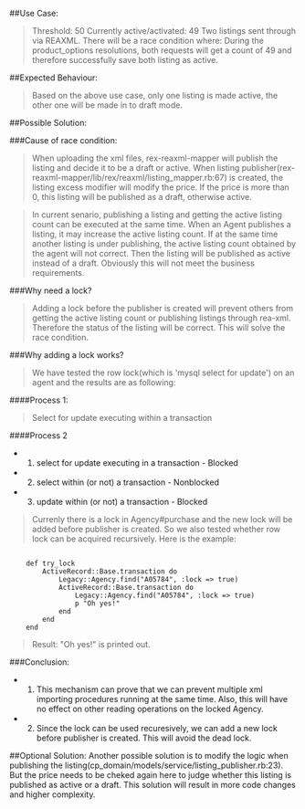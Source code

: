 ##Use Case:
>Threshold: 50
>Currently active/activated: 49
>Two listings sent through via REAXML. There will be a race condition where:
>During the product_options resolutions, both requests will get a count of 49 and therefore successfully save both listing as active.
 
##Expected Behaviour:
>Based on the above use case, only one listing is made active, the other one will be made in to draft mode.

##Possible Solution:

###Cause of race condition:
>When uploading the xml files, rex-reaxml-mapper will publish the listing and decide it to be a draft or active. When listing publisher(rex-reaxml-mapper/lib/rex/reaxml/listing_mapper.rb:67) is created, the listing excess modifier will modify the price. If the price is more than 0, this listing will be published as a draft, otherwise active. 
		
>In current senario, publishing a listing and getting the active listing count can be executed at the same time. When an Agent publishes a listing, it may increase the active listing count. If at the same time another listing is under publishing, the active listing count obtained by the agent will not correct. Then the listing will be published as active instead of a draft. Obviously this will not meet the business requirements. 
		
###Why need a lock?
>Adding a lock before the publisher is created will prevent others from getting the active listing count or publishing listings through rea-xml. Therefore the status of the listing will be correct. This will solve the race condition.

###Why adding a lock works?
>We have tested the row lock(which is 'mysql select for update') on an agent and the results are as following:
		
####Process 1: 
>Select for update executing within a transaction

####Process 2
+ 1. select for update executing in a transaction  	- Blocked
+ 2. select within (or not) a transaction			- Nonblocked
+ 3. update within (or not) a transaction			- Blocked

>Currenly there is a lock in Agency#purchase and the new lock will be added before publisher is created. So we also tested whether row lock can be acquired recursively.
>Here is the example:
<pre><code>
	def try_lock
		ActiveRecord::Base.transaction do
   			Legacy::Agency.find("A05784", :lock => true)
			ActiveRecord::Base.transaction do
    			Legacy::Agency.find("A05784", :lock => true)
    			p "Oh yes!"
			end
		end
	end
</code></pre>
>Result: "Oh yes!" is printed out.		 

###Conclusion: 
+ 1. This mechanism can prove that we can prevent multiple xml importing procedures running at the same time. Also, this will have no effect on other reading operations on the locked Agency.
+ 2. Since the lock can be used recuresively, we can add a new lock before publisher is created. This will avoid the dead lock.


##Optional Solution:
Another possible solution is to modify the logic when publishing the listing(cp_domain/models/service/listing_publisher.rb:23). But the price needs to be cheked again here to judge whether this listing is published as active or a draft. This solution will result in more code changes and higher complexity.
